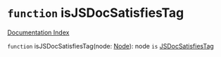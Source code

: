 # `function` isJSDocSatisfiesTag

[Documentation Index](../README.md)

`function` isJSDocSatisfiesTag(node: [Node](../interface.Node/README.md)): node `is` [JSDocSatisfiesTag](../interface.JSDocSatisfiesTag/README.md)